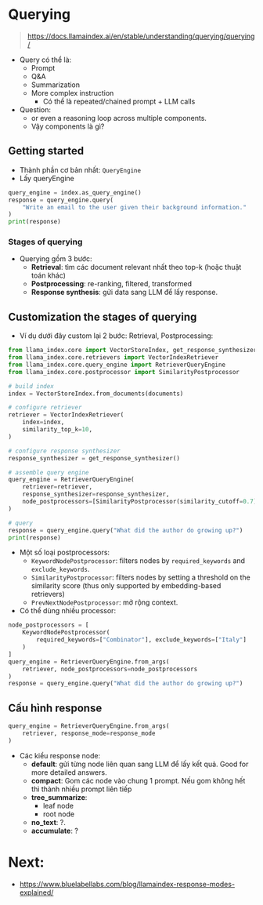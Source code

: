 # Querying
> https://docs.llamaindex.ai/en/stable/understanding/querying/querying/

- Query có thể là:
  - Prompt
  - Q&A
  - Summarization
  - More complex instruction
    - Có thể là repeated/chained prompt + LLM calls
- Question:
  - or even a reasoning loop across multiple components.
  - Vậy components là gì?

## Getting started
- Thành phần cơ bản nhất: `QueryEngine`
- Lấy queryEngine

```python
query_engine = index.as_query_engine()
response = query_engine.query(
    "Write an email to the user given their background information."
)
print(response)
```
### Stages of querying
- Querying gồm 3 bước:
  - **Retrieval**: tìm các document relevant nhất theo top-k (hoặc thuật toán khác)
  - **Postprocessing**: re-ranking, filtered, transformed
  - **Response synthesis**: gửi data sang LLM để lấy response.

## Customization the stages of querying
- Ví dụ dưới đây custom lại 2 bước: Retrieval, Postprocessing:

```python
from llama_index.core import VectorStoreIndex, get_response_synthesizer
from llama_index.core.retrievers import VectorIndexRetriever
from llama_index.core.query_engine import RetrieverQueryEngine
from llama_index.core.postprocessor import SimilarityPostprocessor

# build index
index = VectorStoreIndex.from_documents(documents)

# configure retriever
retriever = VectorIndexRetriever(
    index=index,
    similarity_top_k=10,
)

# configure response synthesizer
response_synthesizer = get_response_synthesizer()

# assemble query engine
query_engine = RetrieverQueryEngine(
    retriever=retriever,
    response_synthesizer=response_synthesizer,
    node_postprocessors=[SimilarityPostprocessor(similarity_cutoff=0.7)],
)

# query
response = query_engine.query("What did the author do growing up?")
print(response)
```
- Một số loại postprocessors:
  - `KeywordNodePostprocessor`: filters nodes by `required_keywords` and `exclude_keywords`.
  - `SimilarityPostprocessor`: filters nodes by setting a threshold on the similarity score (thus only supported by embedding-based retrievers)
  - `PrevNextNodePostprocessor`: mở rộng context.
- Có thể dùng nhiều processor:

```python
node_postprocessors = [
    KeywordNodePostprocessor(
        required_keywords=["Combinator"], exclude_keywords=["Italy"]
    )
]
query_engine = RetrieverQueryEngine.from_args(
    retriever, node_postprocessors=node_postprocessors
)
response = query_engine.query("What did the author do growing up?")
```

## Cấu hình response

```python
query_engine = RetrieverQueryEngine.from_args(
    retriever, response_mode=response_mode
)
```
- Các kiểu response node:
  - **default**: gửi từng node liên quan sang LLM để lấy kết quả. Good for more detailed answers.
  - **compact**: Gom các node vào chung 1 prompt. Nếu gom không hết thì thành nhiều prompt liên tiếp
  - **tree_summarize**: 
    - leaf node
    - root node
  - **no_text**: ?.
  - **accumulate**: ?


# Next:
- https://www.bluelabellabs.com/blog/llamaindex-response-modes-explained/